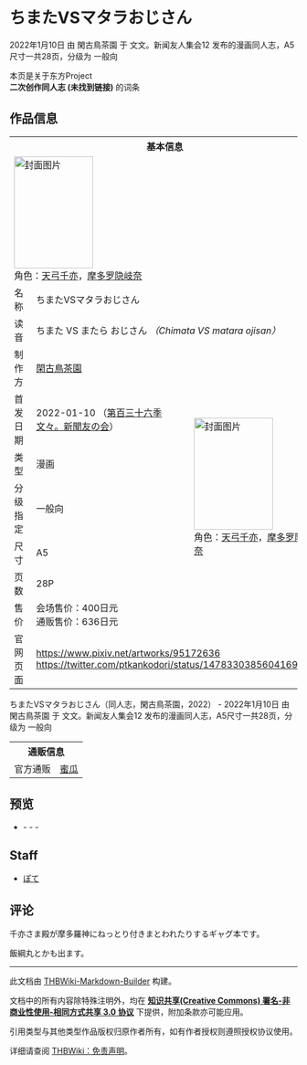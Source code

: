 # ちまたVSマタラおじさん

<!-- source html: G:\repos\THBWiki-Markdown-Builder\THBWikiMarkdown\Temp\main\4\43\ns0%3A%E3%81%A1%E3%81%BE%E3%81%9FVS%E3%83%9E%E3%82%BF%E3%83%A9%E3%81%8A%E3%81%98%E3%81%95%E3%82%93.html -->

2022年1月10日 由 閑古鳥茶園 于 文文。新闻友人集会12 发布的漫画同人志，A5尺寸一共28页，分级为 一般向

本页是关于东方Project  
 **二次创作同人志 (未找到链接)** 的词条
## 作品信息

<table><tbody><tr><th colspan="3">基本信息</th></tr><tr><td class="cover-artwork-mobile" colspan="2"><a href="./文件-ちまたVSマタラおじさん封面.jpg.md" class="image" title="封面图片"><img alt="封面图片" src="https://upload.thwiki.cc/thumb/b/b5/%E3%81%A1%E3%81%BE%E3%81%9FVS%E3%83%9E%E3%82%BF%E3%83%A9%E3%81%8A%E3%81%98%E3%81%95%E3%82%93%E5%B0%81%E9%9D%A2.jpg/138px-%E3%81%A1%E3%81%BE%E3%81%9FVS%E3%83%9E%E3%82%BF%E3%83%A9%E3%81%8A%E3%81%98%E3%81%95%E3%82%93%E5%B0%81%E9%9D%A2.jpg" decoding="async" loading="lazy" width="138" height="196" srcset="https://upload.thwiki.cc/thumb/b/b5/%E3%81%A1%E3%81%BE%E3%81%9FVS%E3%83%9E%E3%82%BF%E3%83%A9%E3%81%8A%E3%81%98%E3%81%95%E3%82%93%E5%B0%81%E9%9D%A2.jpg/207px-%E3%81%A1%E3%81%BE%E3%81%9FVS%E3%83%9E%E3%82%BF%E3%83%A9%E3%81%8A%E3%81%98%E3%81%95%E3%82%93%E5%B0%81%E9%9D%A2.jpg 1.5x, https://upload.thwiki.cc/thumb/b/b5/%E3%81%A1%E3%81%BE%E3%81%9FVS%E3%83%9E%E3%82%BF%E3%83%A9%E3%81%8A%E3%81%98%E3%81%95%E3%82%93%E5%B0%81%E9%9D%A2.jpg/276px-%E3%81%A1%E3%81%BE%E3%81%9FVS%E3%83%9E%E3%82%BF%E3%83%A9%E3%81%8A%E3%81%98%E3%81%95%E3%82%93%E5%B0%81%E9%9D%A2.jpg 2x" data-file-width="873" data-file-height="1240"></a><div class="cover-char">角色：<a href="./天弓千亦.md" title="天弓千亦">天弓千亦</a>，<a href="./摩多罗隐岐奈.md" title="摩多罗隐岐奈">摩多罗隐岐奈</a></div></td>
</tr><tr><td class="label">名称</td><td colspan="2"> ちまたVSマタラおじさん </td></tr><tr><td class="label">读音</td><td colspan="2"> ちまた VS またら おじさん <i>（Chimata VS matara ojisan）</i> </td></tr><tr><td class="label">制作方</td><td><a href="./閑古鳥茶園.md" title="閑古鳥茶園">閑古鳥茶園</a></td><td class="cover-artwork" rowspan="7" style="min-width:196px;"><a href="./文件-ちまたVSマタラおじさん封面.jpg.md" class="image" title="封面图片"><img alt="封面图片" src="https://upload.thwiki.cc/thumb/b/b5/%E3%81%A1%E3%81%BE%E3%81%9FVS%E3%83%9E%E3%82%BF%E3%83%A9%E3%81%8A%E3%81%98%E3%81%95%E3%82%93%E5%B0%81%E9%9D%A2.jpg/138px-%E3%81%A1%E3%81%BE%E3%81%9FVS%E3%83%9E%E3%82%BF%E3%83%A9%E3%81%8A%E3%81%98%E3%81%95%E3%82%93%E5%B0%81%E9%9D%A2.jpg" decoding="async" loading="lazy" width="138" height="196" srcset="https://upload.thwiki.cc/thumb/b/b5/%E3%81%A1%E3%81%BE%E3%81%9FVS%E3%83%9E%E3%82%BF%E3%83%A9%E3%81%8A%E3%81%98%E3%81%95%E3%82%93%E5%B0%81%E9%9D%A2.jpg/207px-%E3%81%A1%E3%81%BE%E3%81%9FVS%E3%83%9E%E3%82%BF%E3%83%A9%E3%81%8A%E3%81%98%E3%81%95%E3%82%93%E5%B0%81%E9%9D%A2.jpg 1.5x, https://upload.thwiki.cc/thumb/b/b5/%E3%81%A1%E3%81%BE%E3%81%9FVS%E3%83%9E%E3%82%BF%E3%83%A9%E3%81%8A%E3%81%98%E3%81%95%E3%82%93%E5%B0%81%E9%9D%A2.jpg/276px-%E3%81%A1%E3%81%BE%E3%81%9FVS%E3%83%9E%E3%82%BF%E3%83%A9%E3%81%8A%E3%81%98%E3%81%95%E3%82%93%E5%B0%81%E9%9D%A2.jpg 2x" data-file-width="873" data-file-height="1240"></a><div class="cover-char">角色：<a href="./天弓千亦.md" title="天弓千亦">天弓千亦</a>，<a href="./摩多罗隐岐奈.md" title="摩多罗隐岐奈">摩多罗隐岐奈</a></div></td>
</tr><tr><td class="label">首发日期</td><td>2022-01-10&#160;（<a href="/展会作品列表?e=%E6%96%87%E6%96%87%E3%80%82%E6%96%B0%E9%97%BB%E5%8F%8B%E4%BA%BA%E9%9B%86%E4%BC%9A%2312">第百三十六季 文々。新聞友の会</a>）</td></tr><tr><td class="label">类型</td><td>漫画</td></tr><tr><td class="label">分级指定</td><td>一般向</td></tr><tr><td class="label">尺寸</td><td>A5</td></tr><tr><td class="label">页数</td><td>28P</td></tr><tr><td class="label">售价</td><td>会场售价：400日元<br>通贩售价：636日元</td></tr>
<tr><td class="label">官网页面</td><td colspan="2"><a rel="nofollow" class="external free" href="https://www.pixiv.net/artworks/95172636">https://www.pixiv.net/artworks/95172636</a><br><a rel="nofollow" class="external free" href="https://twitter.com/ptkankodori/status/1478330385604169728">https://twitter.com/ptkankodori/status/1478330385604169728</a></td></tr></tbody></table>

ちまたVSマタラおじさん（同人志，閑古鳥茶園，2022） - 2022年1月10日 由 閑古鳥茶園 于 文文。新闻友人集会12 发布的漫画同人志，A5尺寸一共28页，分级为 一般向

<table><tbody><tr><th colspan="3">通贩信息</th></tr><tr><td class="label">官方通贩</td><td colspan="2"><a rel="nofollow" class="external text" href="https://www.melonbooks.co.jp/detail/detail.php?product_id=1173312">蜜瓜</a></td></tr></tbody></table>


## 预览
- [](./文件-ちまたVSマタラおじさん预览图1.jpg.md)- [](./文件-ちまたVSマタラおじさん预览图2.jpg.md)- [](./文件-ちまたVSマタラおじさん预览图3.jpg.md)- [](./文件-ちまたVSマタラおじさん预览图4.jpg.md)

## Staff
- [ぽて](./ぽて.md)

## 评论
  
千亦さま殿が摩多羅神にねっとり付きまとわれたりするギャグ本です。  

飯綱丸とかも出ます。
  
  
  

  





---

此文档由 [THBWiki-Markdown-Builder](https://github.com/Delsin-Yu/THBWiki-Markdown-Builder) 构建。

文档中的所有内容除特殊注明外，均在 [**知识共享(Creative Commons) 署名-非商业性使用-相同方式共享 3.0 协议**](https://creativecommons.org/licenses/by-sa/3.0/deed.zh-hans) 下提供，附加条款亦可能应用。

引用类型与其他类型作品版权归原作者所有，如有作者授权则遵照授权协议使用。

详细请查阅 [THBWiki：免责声明](https://thbwiki.cc/THBWiki:%E5%85%8D%E8%B4%A3%E5%A3%B0%E6%98%8E)。

